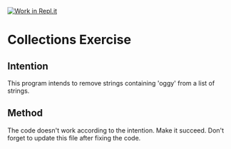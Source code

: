 [![Work in Repl.it](https://classroom.github.com/assets/work-in-replit-14baed9a392b3a25080506f3b7b6d57f295ec2978f6f33ec97e36a161684cbe9.svg)](https://classroom.github.com/online_ide?assignment_repo_id=2970332&assignment_repo_type=AssignmentRepo)
# Collections Exercise
## Intention
This program intends to remove strings containing 'oggy' from a list of strings.
## Method
The code doesn't work according to the intention. Make it succeed.
Don't forget to update this file after fixing the code.
